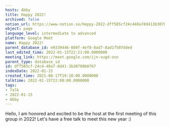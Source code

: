 ```yaml
---
hosts: Abby
title: Happy 2022!
archived: false
notion_url: https://www.notion.so/Happy-2022-dff585cf24c448a78d413b30708b0767
object: page
language_level: intermediate to advanced
platform: Google Meet
name: Happy 2022!
parent_database_id: e9339446-880f-4ef0-8ad7-8ad1f507dded
last_edited_time: 2022-01-15T22:21:00.0000000
meeting_link: https://meet.google.com/ijn-vugd-osn
parent_type: database_id
id: dff585cf-24c4-48a7-8d41-3b30708b0767
indexDate: 2022-01-15
created_time: 2021-08-17T19:10:00.0000000
talktime: 2022-01-15T22:00:00.0000000
tags:
- Talk
- 2022-01-15
- Abby
---
```


Hello, I am honored and excited to be the host at the first meeting of this group in 2022! Let's have a free talk to meet this new year :)





